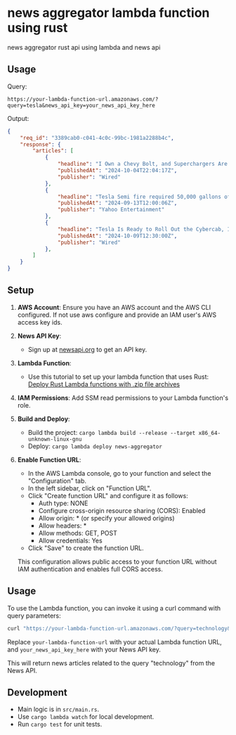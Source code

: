 # news aggregator lambda function using rust

news aggregator rust api using lambda and news api

## Usage

Query:
```
https://your-lambda-function-url.amazonaws.com/?query=tesla&news_api_key=your_news_api_key_here
```

Output:
```json
{
    "req_id": "3389cab0-c041-4c0c-99bc-1981a2288b4c",
    "response": {
        "articles": [
            {
                "headline": "I Own a Chevy Bolt, and Superchargers Are a Total Game Changer",
                "publishedAt": "2024-10-04T22:04:17Z",
                "publisher": "Wired"
            },
            {
                "headline": "Tesla Semi fire required 50,000 gallons of water to extinguish",
                "publishedAt": "2024-09-13T12:00:06Z",
                "publisher": "Yahoo Entertainment"
            },
            {
                "headline": "Tesla Is Ready to Roll Out the Cybercab, Its Answer to Robotaxis",
                "publishedAt": "2024-10-09T12:30:00Z",
                "publisher": "Wired"
            },
        ]
    }
}
```

## Setup

1. **AWS Account**: Ensure you have an AWS account and the AWS CLI configured. If not use aws configure and provide an IAM user's AWS access key ids.

2. **News API Key**: 
   - Sign up at [newsapi.org](https://newsapi.org) to get an API key.

3. **Lambda Function**:
   - Use this tutorial to set up your lambda function that uses Rust:
   [Deploy Rust Lambda functions with .zip file archives](https://docs.aws.amazon.com/lambda/latest/dg/rust-package.html)

4. **IAM Permissions**: Add SSM read permissions to your Lambda function's role.

5. **Build and Deploy**:
   - Build the project: `cargo lambda build --release --target x86_64-unknown-linux-gnu`
   - Deploy: `cargo lambda deploy news-aggregator`

6. **Enable Function URL**:
   - In the AWS Lambda console, go to your function and select the "Configuration" tab.
   - In the left sidebar, click on "Function URL".
   - Click "Create function URL" and configure it as follows:
     - Auth type: NONE
     - Configure cross-origin resource sharing (CORS): Enabled
     - Allow origin: * (or specify your allowed origins)
     - Allow headers: *
     - Allow methods: GET, POST
     - Allow credentials: Yes
   - Click "Save" to create the function URL.

   This configuration allows public access to your function URL without IAM authentication and enables full CORS access.

## Usage

To use the Lambda function, you can invoke it using a curl command with query parameters:

```bash
curl "https://your-lambda-function-url.amazonaws.com/?query=technology&news_api_key=your_news_api_key_here"
```

Replace `your-lambda-function-url` with your actual Lambda function URL, and `your_news_api_key_here` with your News API key.

This will return news articles related to the query "technology" from the News API.

## Development

- Main logic is in `src/main.rs`.
- Use `cargo lambda watch` for local development.
- Run `cargo test` for unit tests.
